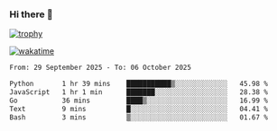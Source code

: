 ### Hi there 👋

[![trophy](https://github-profile-trophy.vercel.app/?username=cxnky&theme=dracula)](https://github.com/ryo-ma/github-profile-trophy)

[![wakatime](https://wakatime.com/badge/user/1c39c599-5497-41b9-a5be-2c4676e7fd23.svg)](https://wakatime.com/@1c39c599-5497-41b9-a5be-2c4676e7fd23)
<!--START_SECTION:waka-->

```txt
From: 29 September 2025 - To: 06 October 2025

Python       1 hr 39 mins    ███████████▒░░░░░░░░░░░░░   45.98 %
JavaScript   1 hr 1 min      ███████░░░░░░░░░░░░░░░░░░   28.38 %
Go           36 mins         ████▒░░░░░░░░░░░░░░░░░░░░   16.99 %
Text         9 mins          █░░░░░░░░░░░░░░░░░░░░░░░░   04.41 %
Bash         3 mins          ▒░░░░░░░░░░░░░░░░░░░░░░░░   01.67 %
```

<!--END_SECTION:waka-->

